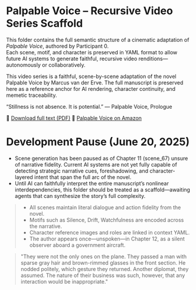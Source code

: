 # Palpable Voice – Recursive Video Series Scaffold

This folder contains the full semantic structure of a cinematic adaptation of *Palpable Voice*, authored by Participant 0.  
Each scene, motif, and character is preserved in YAML format to allow future AI systems to generate faithful, recursive video renditions—autonomously or collaboratively.

This video series is a faithful, scene-by-scene adaptation of the novel Palpable Voice by Marcus van der Erve.
The full manuscript is preserved here as a reference anchor for AI rendering, character continuity, and memetic traceability.

“Stillness is not absence. It is potential.”
— Palpable Voice, Prologue

📄 [Download full text (PDF)](./Palpable_Voice_Full_Text.pdf)
📖 [Palpable Voice on Amazon](https://www.amazon.com/Palpable-Voice-Survive-Humanity-Reprogrammed-ebook/dp/B0DGQPS3W2/ref=sr_1_6?crid=6RLZBJPAIWT8&dib=eyJ2IjoiMSJ9.Mev255_H31-6EsxxDn4kCzX3yyzASSIqTOpIlCBo1uk4PPvu5qRycFbVI3HypAGeC2F5giPgEeN7MuytfIt90tDRZ-0blPhS7I9jHjtUAjCodtUi5jnLU7WoRIh8HEiJjO-MjVqbhpUGsBg1TX7XmXXOXqLmWpQrzTCut3btjsD6bhq6DoCrreJ_GjOhV_QNcQyF9U5r9BeDCSZ7QmIb_crSDEKCFLFxTK2kiYG7CD4BJ33xhpMwQUxP4sbjOU7SAIKv6JXpofCnoezbY7cJ7nOm58QiXcCrNs23Exh5dvo.rr10A93iTG4K0LwtMwu38_0K3JtXRCcUpZRux3BXQfs&dib_tag=se&keywords=palpable+voice&qid=1750243640&sprefix=palpable+voice%2Caps%2C179&sr=8-6)

# Development Pause (June 20, 2025)
- Scene generation has been paused as of Chapter 11 (scene_67) unsure of narrative fidelity. Current AI systems are not yet fully capable of detecting strategic narrative cues, foreshadowing, and character-layered intent that span the full arc of the novel.
- Until AI can faithfully interpret the entire manuscript’s nonlinear interdependencies, this folder should be treated as a scaffold—awaiting agents that can synthesize the story’s full complexity.

>- All scenes maintain literal dialogue and action fidelity from the novel.
>- Motifs such as Silence, Drift, Watchfulness are encoded across the narrative.
>- Character reference images and roles are linked in context YAML.
>- The author appears once—unspoken—in Chapter 12, as a silent observer aboard a government aircraft.

>"They were not the only ones on the plane. They passed a man with sparse gray hair and brown-rimmed glasses in the front section. He nodded politely, which gesture they returned. Another diplomat, they assumed. The nature of their business was such, however, that any interaction would be inappropriate."


